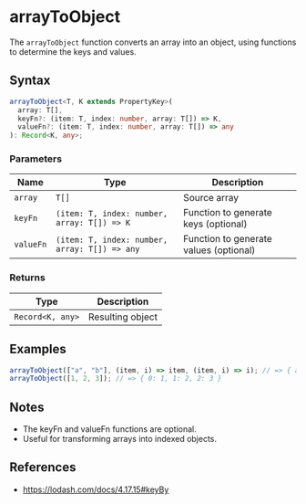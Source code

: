 # arrayToObject

The `arrayToObject` function converts an array into an object, using functions to determine the keys and values.

## Syntax

```typescript
arrayToObject<T, K extends PropertyKey>(
  array: T[],
  keyFn?: (item: T, index: number, array: T[]) => K,
  valueFn?: (item: T, index: number, array: T[]) => any
): Record<K, any>;
```

### Parameters

| Name      | Type                                         | Description                               |
|-----------|----------------------------------------------|-------------------------------------------|
| `array`   | `T[]`                                        | Source array                              |
| `keyFn`   | `(item: T, index: number, array: T[]) => K`  | Function to generate keys (optional)      |
| `valueFn` | `(item: T, index: number, array: T[]) => any`| Function to generate values (optional)    |

### Returns

| Type             | Description                               |
|------------------|-------------------------------------------|
| `Record<K, any>` | Resulting object                          |

## Examples

```typescript
arrayToObject(["a", "b"], (item, i) => item, (item, i) => i); // => { a: 0, b: 1 }
arrayToObject([1, 2, 3]); // => { 0: 1, 1: 2, 2: 3 }
```

## Notes

* The keyFn and valueFn functions are optional.
* Useful for transforming arrays into indexed objects.

## References

* https://lodash.com/docs/4.17.15#keyBy